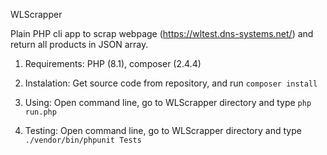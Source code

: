 WLScrapper

Plain PHP cli app to scrap webpage (https://wltest.dns-systems.net/) and return all products in JSON array.

1. Requirements:
  PHP (8.1), composer (2.4.4)
  
2. Instalation: 
  Get source code from repository, and run `composer install` 

3. Using: 
  Open command line, go to WLScrapper directory and type `php run.php`
  
4. Testing: 
  Open command line, go to WLScrapper directory and type `./vendor/bin/phpunit Tests`
